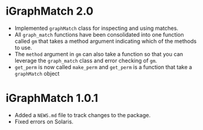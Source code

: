 
# iGraphMatch 2.0


* Implemented `graphMatch` class for inspecting and using matches.
* All `graph_match` functions have been consolidated into one function called `gm` that takes a method argument indicating which of the methods to use.
* The `method` argument in `gm` can also take a function so that you can leverage the `graph_match` class and error checking of `gm`.
* `get_perm` is now called `make_perm` and `get_perm` is a function that take a `graphMatch` object

# iGraphMatch 1.0.1

* Added a `NEWS.md` file to track changes to the package.
* Fixed errors on Solaris.
